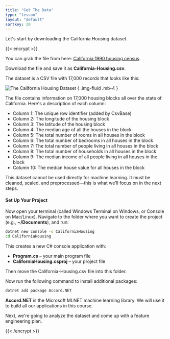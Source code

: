 ```yaml
---
title: "Get The Data"
type: "lesson"
layout: "default"
sortkey: 20
---
```


Let's start by downloading the California Housing dataset. 

{{< encrypt >}}

You can grab the file from here:
[California 1990 housing census](https://csvbase.com/mdfarragher/California-Housing).

Download the file and save it as **California-Housing.csv**.

The dataset is a CSV file with 17,000 records that looks like this:

![The California Housing Dataset](../img/data.jpg)
{ .img-fluid .mb-4 }

The file contains information on 17,000 housing blocks all over the state of California. Here's a description of each column:

-    Column 1: The unique row identifier (added by CsvBase)
-    Column 2: The longitude of the housing block
-    Column 3: The latitude of the housing block
-    Column 4: The median age of all the houses in the block
-    Column 5: The total number of rooms in all houses in the block
-    Column 6: The total number of bedrooms in all houses in the block
-    Column 7: The total number of people living in all houses in the block
-    Column 8: The total number of households in all houses in the block
-    Column 9: The median income of all people living in all houses in the block
-    Column 10: The median house value for all houses in the block

This dataset cannot be used directly for machine learning. It must be cleaned, scaled, and preprocessed—this is what we’ll focus on in the next steps.

#### Set Up Your Project

Now open your terminal (called Windows Terminal on Windows, or Console on Mac/Linux). Navigate to the folder where you want to create the project (e.g., **~/Documents**), and run:

```bash
dotnet new console -o CaliforniaHousing
cd CaliforniaHousing
```

This creates a new C# console application with:

- **Program.cs** – your main program file
- **CaliforniaHousing.csproj** – your project file

Then move the California-Housing.csv file into this folder.

Now run the following command to install additional packages:

```bash
dotnet add package Accord.NET
```

**Accord.NET** is the Microsoft MLNET machine learning library. We will use it to build all our applications in this course.

Next, we're going to analyze the dataset and come up with a feature engineering plan.

{{< /encrypt >}}
